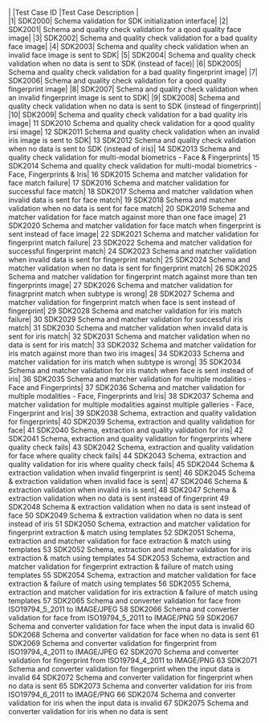	
| |Test Case ID	 |Test Case Description	 | 	
|1|	SDK2000|	Schema validation for SDK initialization interface|
|2|	SDK2001|	Schema and quality check validation for a qood quality face image|
|3|	SDK2002|	Schema and quality check validation for a bad quality face image|
|4|	SDK2003|	Schema and quality check validation when an invalid face image is sent to SDK|
|5|	SDK2004|	Schema and quality check validation when no data is sent to SDK (instead of face)|
|6|	SDK2005|	Schema and quality check validation for a bad quality fingerprint image|
|7|	SDK2006|	Schema and quality check validation for a qood quality fingerprint image|
|8|	SDK2007|	Schema and quality check validation when an invalid fingerprint image is sent to SDK|
|9|	SDK2008|	Schema and quality check validation when no data is sent to SDK (instead of fingerprint)|
|10|	SDK2009|	Schema and quality check validation for a bad quality iris image|
11	SDK2010	Schema and quality check validation for a qood quality irsi image|
12	SDK2011	Schema and quality check validation when an invalid iris image is sent to SDK|
13	SDK2012	Schema and quality check validation when no data is sent to SDK (instead of iris)|
14	SDK2013	Schema and quality check validation for multi-modal biometrics - Face & Fingerprints|
15	SDK2014	Schema and quality check validation for multi-modal biometrics - Face, Fingerprints & Iris|
16	SDK2015	Schema and matcher validation for face match failure|
17	SDK2016	Schema and matcher validation for successful face match|
18	SDK2017	Schema and matcher validation when invalid data is sent for face match|
19	SDK2018	Schema and matcher validation when no data is sent for face match|
20	SDK2019	Schema and matcher validation for face match against more than one face image|
21	SDK2020	Schema and matcher validation for face match when fingerprint is sent instead of face image|
22	SDK2021	Schema and matcher validation for fingerprint match failure|
23	SDK2022	Schema and matcher validation for successful fingerprint match|
24	SDK2023	Schema and matcher validation when invalid data is sent for fingerprint match|
25	SDK2024	Schema and matcher validation when no data is sent for fingerprint match|
26	SDK2025	Schema and matcher validation for fingerprint match against more than ten fingerprints image|
27	SDK2026	Schema and matcher validation for finagrprint match when subtype is wrong|
28	SDK2027	Schema and matcher validation for fingerprint match when face is sent instead of fingerprint|
29	SDK2028	Schema and matcher validation for iris match failure|
30	SDK2029	Schema and matcher validation for successful iris match|
31	SDK2030	Schema and matcher validation when invalid data is sent for iris match|
32	SDK2031	Schema and matcher validation when no data is sent for iris match|
33	SDK2032	Schema and matcher validation for iris match against more than two iris images|
34	SDK2033	Schema and matcher validation for iris match when subtype is wrong|
35	SDK2034	Schema and matcher validation for iris match when face is sent instead of iris|
36	SDK2035	Schema and matcher validation for multiple modalities - Face and Fingerprints|
37	SDK2036	Schema and matcher validation for multiple modalities - Face, Fingerprints and Iris|
38	SDK2037	Schema and matcher validation for multiple modalities against multiple galleries - Face, Fingerprint and Iris|
39	SDK2038	Schema, extraction and quality validation for fingerprints|
40	SDK2039	Schema, extraction and quality validation for face|
41	SDK2040	Schema, extraction and quality validation for iris|
42	SDK2041	Schema, extraction and quality validation for fingerprints where quality check fails|
43	SDK2042	Schema, extraction and quality validation for face where quality check fails|
44	SDK2043	Schema, extraction and quality validation for iris where quality check fails|
45	SDK2044	Schema & extraction validation when invalid fingerprint is sent|
46	SDK2045	Schema & extraction validation when invalid face is sent|
47	SDK2046	Schema & extraction validation when invalid iris is sent|
48	SDK2047	Schema & extraction validation when no data is sent instead of fingerprint
49	SDK2048	Schema & extraction validation when no data is sent instead of face
50	SDK2049	Schema & extraction validation when no data is sent instead of iris
51	SDK2050	Schema, extraction and matcher validation for fingerprint extraction & match using templates
52	SDK2051	Schema, extraction and matcher validation for face extraction & match using templates
53	SDK2052	Schema, extraction and matcher validation for iris extraction & match using templates
54	SDK2053	Schema, extraction and matcher validation for fingerprint extraction & failure of match using templates
55	SDK2054	Schema, extraction and matcher validation for face extraction & failure of match using templates
56	SDK2055	Schema, extraction and matcher validation for iris extraction & failure of match using templates
57	SDK2065	Schema and converter validation for face from ISO19794_5_2011 to IMAGE/JPEG
58	SDK2066	Schema and converter validation for face from ISO19794_5_2011 to IMAGE/PNG
59	SDK2067	Schema and converter validation for face when the input data is invalid
60	SDK2068	Schema and converter validation for face when no data is sent
61	SDK2069	Schema and converter validation for fingerprint from ISO19794_4_2011 to IMAGE/JPEG
62	SDK2070	Schema and converter validation for fingerprint from ISO19794_4_2011 to IMAGE/PNG
63	SDK2071	Schema and converter validation for fingerprint when the input data is invalid
64	SDK2072	Schema and converter validation for fingerprint when no data is sent
65	SDK2073	Schema and converter validation for iris from ISO19794_6_2011 to IMAGE/PNG
66	SDK2074	Schema and converter validation for iris when the input data is invalid
67	SDK2075	Schema and converter validation for iris when no data is sent
